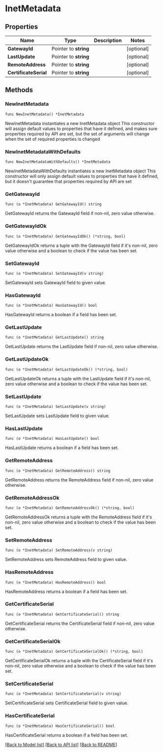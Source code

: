 # InetMetadata

## Properties

Name | Type | Description | Notes
------------ | ------------- | ------------- | -------------
**GatewayId** | Pointer to **string** |  | [optional] 
**LastUpdate** | Pointer to **string** |  | [optional] 
**RemoteAddress** | Pointer to **string** |  | [optional] 
**CertificateSerial** | Pointer to **string** |  | [optional] 

## Methods

### NewInetMetadata

`func NewInetMetadata() *InetMetadata`

NewInetMetadata instantiates a new InetMetadata object
This constructor will assign default values to properties that have it defined,
and makes sure properties required by API are set, but the set of arguments
will change when the set of required properties is changed

### NewInetMetadataWithDefaults

`func NewInetMetadataWithDefaults() *InetMetadata`

NewInetMetadataWithDefaults instantiates a new InetMetadata object
This constructor will only assign default values to properties that have it defined,
but it doesn't guarantee that properties required by API are set

### GetGatewayId

`func (o *InetMetadata) GetGatewayId() string`

GetGatewayId returns the GatewayId field if non-nil, zero value otherwise.

### GetGatewayIdOk

`func (o *InetMetadata) GetGatewayIdOk() (*string, bool)`

GetGatewayIdOk returns a tuple with the GatewayId field if it's non-nil, zero value otherwise
and a boolean to check if the value has been set.

### SetGatewayId

`func (o *InetMetadata) SetGatewayId(v string)`

SetGatewayId sets GatewayId field to given value.

### HasGatewayId

`func (o *InetMetadata) HasGatewayId() bool`

HasGatewayId returns a boolean if a field has been set.

### GetLastUpdate

`func (o *InetMetadata) GetLastUpdate() string`

GetLastUpdate returns the LastUpdate field if non-nil, zero value otherwise.

### GetLastUpdateOk

`func (o *InetMetadata) GetLastUpdateOk() (*string, bool)`

GetLastUpdateOk returns a tuple with the LastUpdate field if it's non-nil, zero value otherwise
and a boolean to check if the value has been set.

### SetLastUpdate

`func (o *InetMetadata) SetLastUpdate(v string)`

SetLastUpdate sets LastUpdate field to given value.

### HasLastUpdate

`func (o *InetMetadata) HasLastUpdate() bool`

HasLastUpdate returns a boolean if a field has been set.

### GetRemoteAddress

`func (o *InetMetadata) GetRemoteAddress() string`

GetRemoteAddress returns the RemoteAddress field if non-nil, zero value otherwise.

### GetRemoteAddressOk

`func (o *InetMetadata) GetRemoteAddressOk() (*string, bool)`

GetRemoteAddressOk returns a tuple with the RemoteAddress field if it's non-nil, zero value otherwise
and a boolean to check if the value has been set.

### SetRemoteAddress

`func (o *InetMetadata) SetRemoteAddress(v string)`

SetRemoteAddress sets RemoteAddress field to given value.

### HasRemoteAddress

`func (o *InetMetadata) HasRemoteAddress() bool`

HasRemoteAddress returns a boolean if a field has been set.

### GetCertificateSerial

`func (o *InetMetadata) GetCertificateSerial() string`

GetCertificateSerial returns the CertificateSerial field if non-nil, zero value otherwise.

### GetCertificateSerialOk

`func (o *InetMetadata) GetCertificateSerialOk() (*string, bool)`

GetCertificateSerialOk returns a tuple with the CertificateSerial field if it's non-nil, zero value otherwise
and a boolean to check if the value has been set.

### SetCertificateSerial

`func (o *InetMetadata) SetCertificateSerial(v string)`

SetCertificateSerial sets CertificateSerial field to given value.

### HasCertificateSerial

`func (o *InetMetadata) HasCertificateSerial() bool`

HasCertificateSerial returns a boolean if a field has been set.


[[Back to Model list]](../README.md#documentation-for-models) [[Back to API list]](../README.md#documentation-for-api-endpoints) [[Back to README]](../README.md)


